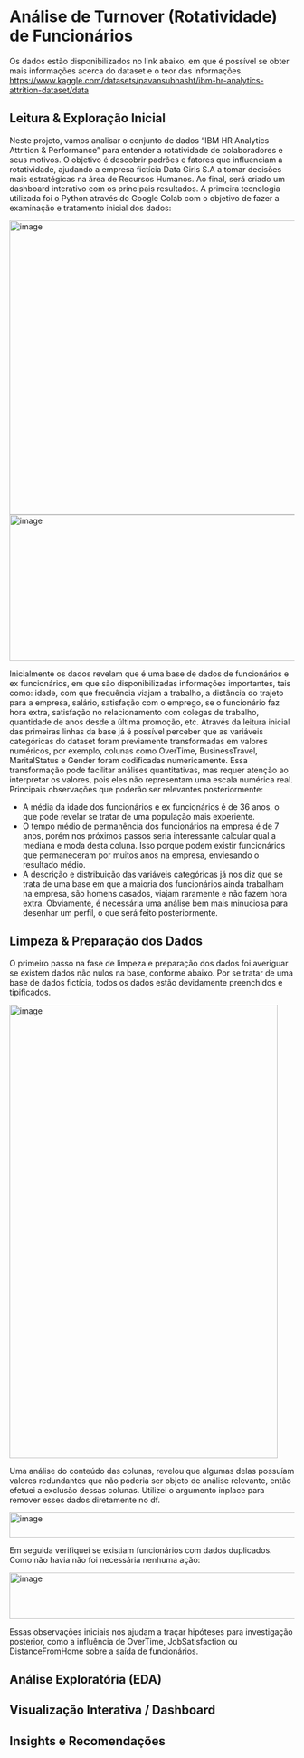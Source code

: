 # Análise de Turnover (Rotatividade) de Funcionários

Os dados estão disponibilizados no link abaixo, em que é possível se obter mais informações acerca do dataset e o teor das informações.
https://www.kaggle.com/datasets/pavansubhasht/ibm-hr-analytics-attrition-dataset/data

## Leitura & Exploração Inicial

Neste projeto, vamos analisar o conjunto de dados “IBM HR Analytics Attrition & Performance” para entender a rotatividade de colaboradores e seus motivos. O objetivo é descobrir padrões e fatores que influenciam a rotatividade, ajudando a empresa fictícia Data Girls S.A a tomar decisões mais estratégicas na área de Recursos Humanos. Ao final, será criado um dashboard interativo com os principais resultados.
A primeira tecnologia utilizada foi o Python através do Google Colab com o objetivo de fazer a examinação e tratamento inicial dos dados:

<img width="1129" height="519" alt="image" src="https://github.com/user-attachments/assets/c5583cfe-b6c7-439c-a589-a39912dbdf9c" />

<img width="593" height="258" alt="image" src="https://github.com/user-attachments/assets/7ffd03e8-e148-45f4-b581-9f396366b495" />

Inicialmente os dados revelam que é uma base de dados de funcionários e ex funcionários, em que são disponibilizadas informações importantes, tais como: idade, com que frequência viajam a trabalho, a distância do trajeto para a empresa, salário, satisfação com o emprego, se o funcionário faz hora extra, satisfação no relacionamento com colegas de trabalho, quantidade de anos desde a última promoção, etc.
Através da leitura inicial das primeiras linhas da base já é possível perceber que as variáveis categóricas do dataset foram previamente transformadas em valores numéricos, por exemplo, colunas como OverTime, BusinessTravel, MaritalStatus e Gender foram codificadas numericamente. Essa transformação pode facilitar análises quantitativas, mas requer atenção ao interpretar os valores, pois eles não representam uma escala numérica real.
Principais observações que poderão ser relevantes posteriormente:
- A média da idade dos funcionários e ex funcionários é de 36 anos, o que pode revelar se tratar de uma população mais experiente.
- O tempo médio de permanência dos funcionários na empresa é de 7 anos, porém nos próximos passos seria interessante calcular qual a mediana e moda desta coluna. Isso porque podem existir funcionários que permaneceram por muitos anos na empresa, enviesando o resultado médio.
- A descrição e distribuição das variáveis categóricas já nos diz que se trata de uma base em que a maioria dos funcionários ainda trabalham na empresa, são homens casados, viajam raramente e não fazem hora extra. Obviamente, é necessária uma análise bem mais minuciosa para desenhar um perfil, o que será feito posteriormente.

## Limpeza & Preparação dos Dados

O primeiro passo na fase de limpeza e preparação dos dados foi averiguar se existem dados não nulos na base, conforme abaixo. Por se tratar de uma base de dados fictícia, todos os dados estão devidamente preenchidos e tipificados.

<img width="474" height="800" alt="image" src="https://github.com/user-attachments/assets/a15d21e1-553f-431a-9726-49e3e5126822" />

Uma análise do conteúdo das colunas, revelou que algumas delas possuíam valores redundantes que não poderia ser objeto de análise relevante, então efetuei a exclusão dessas colunas. Utilizei o argumento inplace para remover esses dados diretamente no df.

<img width="589" height="44" alt="image" src="https://github.com/user-attachments/assets/dcd9f09b-7aef-4db5-bc0c-ac0899690131" />

Em seguida verifiquei se existiam funcionários com dados duplicados. Como não havia não foi necessária nenhuma ação:

<img width="674" height="82" alt="image" src="https://github.com/user-attachments/assets/ee2cec51-1041-467a-a594-0c629ad004e2" />

Essas observações iniciais nos ajudam a traçar hipóteses para investigação posterior, como a influência de OverTime, JobSatisfaction ou DistanceFromHome sobre a saída de funcionários.

## Análise Exploratória (EDA)

## Visualização Interativa / Dashboard

## Insights e Recomendações
